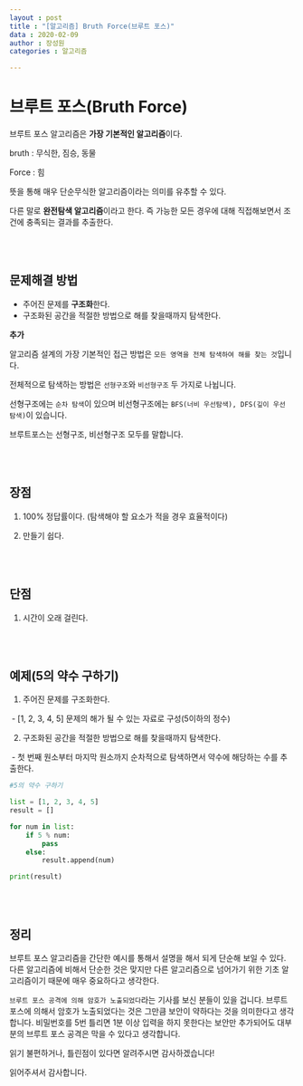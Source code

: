 ```yaml
---
layout : post
title : "[알고리즘] Bruth Force(브루트 포스)"
data : 2020-02-09
author : 장성원
categories : 알고리즘

---
```



# 브루트 포스(Bruth Force)

브루트 포스 알고리즘은 **가장 기본적인 알고리즘**이다.

bruth : 무식한, 짐승, 동물

Force : 힘

뜻을 통해 매우 단순무식한 알고리즘이라는 의미를 유추할 수 있다.

다른 말로 **완전탐색 알고리즘**이라고 한다. 즉 가능한 모든 경우에 대해 직접해보면서 조건에 충족되는 결과를 추출한다.  



<br>

<br>

## 문제해결 방법

- 주어진 문제를 **구조화**한다.
- 구조화된 공간을 적절한 방법으로 해를 찾을때까지 탐색한다.  



**추가**

알고리즘 설계의 가장 기본적인 접근 방법은 `모든 영역을 전체 탐색하여 해를 찾는 것`입니다.

전체적으로 탐색하는 방법은  `선형구조`와 `비선형구조` 두 가지로 나뉩니다.

선형구조에는 `순차 탐색`이 있으며 비선형구조에는 `BFS(너비 우선탐색), DFS(깊이 우선 탐색)`이 있습니다.

브루트포스는 선형구조, 비선형구조 모두를 말합니다.

<br>

<br>

## 장점

1. 100% 정답률이다. (탐색해야 할 요소가 적을 경우 효율적이다)

2. 만들기 쉽다.

   

   <br>

   <br>

## 단점

1. 시간이 오래 걸린다.



<br>

<br>

## 예제(5의 약수 구하기)

1. 주어진 문제를 구조화한다.

​       -  [1, 2, 3, 4, 5]  문제의 해가 될 수 있는 자료로 구성(5이하의 정수)

2. 구조화된 공간을 적절한 방법으로 해를 찾을때까지 탐색한다.

​       -  첫 번째 원소부터 마지막 원소까지 순차적으로 탐색하면서 약수에 해당하는 수를 추출한다.



```python
#5의 약수 구하기

list = [1, 2, 3, 4, 5]
result = []

for num in list:
    if 5 % num:
        pass
    else:
        result.append(num)

print(result)
```



<br>

<br>

## 정리

브루트 포스  알고리즘을 간단한 예시를 통해서 설명을 해서 되게 단순해 보일 수 있다.  다른 알고리즘에 비해서 단순한 것은 맞지만 다른 알고리즘으로 넘어가기 위한 기초 알고리즘이기 때문에  매우 중요하다고 생각한다.



`브루트 포스 공격에 의해 암호가 노출되었다`라는 기사를 보신 분들이 있을 겁니다.  브루트 포스에 의해서 암호가 노출되었다는 것은 그만큼 보안이 약하다는 것을 의미한다고 생각합니다. 비밀번호를 5번 틀리면 1분 이상 입력을 하지 못한다는 보안만 추가되어도 대부분의 브루트 포스 공격은 막을 수 있다고 생각합니다. 



읽기 불편하거나, 틀린점이 있다면 알려주시면 감사하겠습니다!

읽어주셔서 감사합니다.





